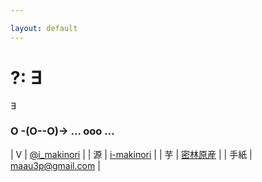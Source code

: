 ```yaml
---

layout: default
---
```


# ?: ∃

∃

### O -(O--O)-> ... ooo ...


| V | [@i_makinori](https://twitter.com/i_makinori) |
| 源 | [i-makinori](https://github.com/i-makinori) |
| 芋 | [密林原産](http://amzn.asia/3oFWDyR) |
| 手紙 | [maau3p@gmail.com](maau3p@gmail.com) |
